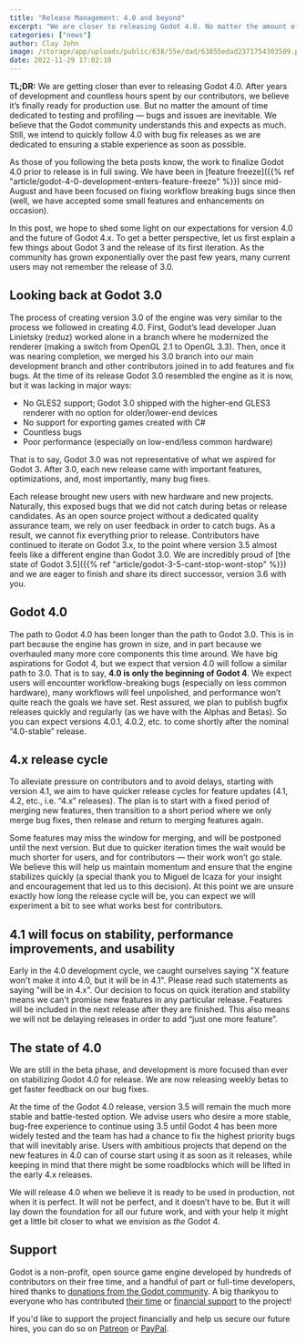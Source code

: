```yaml
---
title: "Release Management: 4.0 and beyond"
excerpt: "We are closer to releasing Godot 4.0. No matter the amount of time dedicated to testing and profiling — bugs and issues are inevitable. Still, we intend to follow 4.0 with bug fix releases to ensure a stable experience as soon as possible."
categories: ["news"]
author: Clay John
image: /storage/app/uploads/public/638/55e/dad/63855edad2371754303509.png
date: 2022-11-29 17:02:10
---
```


**TL;DR:** We are getting closer than ever to releasing Godot 4.0. After years of development and countless hours spent by our contributors, we believe it’s finally ready for production use. But no matter the amount of time dedicated to testing and profiling — bugs and issues are inevitable. We believe that the Godot community understands this and expects as much. Still, we intend to quickly follow 4.0 with bug fix releases as we are dedicated to ensuring a stable experience as soon as possible.

As those of you following the beta posts know, the work to finalize Godot 4.0 prior to release is in full swing. We have been in [feature freeze]({{% ref "article/godot-4-0-development-enters-feature-freeze" %}}) since mid-August and have been focused on fixing workflow breaking bugs since then (well, we have accepted some small features and enhancements on occasion).

In this post, we hope to shed some light on our expectations for version 4.0 and the future of Godot 4.x. To get a better perspective, let us first explain a few things about Godot 3 and the release of its first iteration. As the community has grown exponentially over the past few years, many current users may not remember the release of 3.0.

## Looking back at Godot 3.0

The process of creating version 3.0 of the engine was very similar to the process we followed in creating 4.0. First, Godot’s lead developer Juan Linietsky (reduz) worked alone in a branch where he modernized the renderer (making a switch from OpenGL 2.1 to OpenGL 3.3). Then, once it was nearing completion, we merged his 3.0 branch into our main development branch and other contributors joined in to add features and fix bugs. At the time of its release Godot 3.0 resembled the engine as it is now, but it was lacking in major ways:
* No GLES2 support; Godot 3.0 shipped with the higher-end GLES3 renderer with no option for older/lower-end devices
* No support for exporting games created with C#
* Countless bugs
* Poor performance (especially on low-end/less common hardware)

That is to say, Godot 3.0 was not representative of what we aspired for Godot 3. After 3.0, each new release came with important features, optimizations, and, most importantly, many bug fixes.

Each release brought new users with new hardware and new projects. Naturally, this exposed bugs that we did not catch during betas or release candidates. As an open source project without a dedicated quality assurance team, we rely on user feedback in order to catch bugs. As a result, we cannot fix everything prior to release.
Contributors have continued to iterate on Godot 3.x, to the point where version 3.5 almost feels like a different engine than Godot 3.0. We are incredibly proud of [the state of Godot 3.5]({{% ref "article/godot-3-5-cant-stop-wont-stop" %}}) and we are eager to finish and share its direct successor, version 3.6 with you.

## Godot 4.0

The path to Godot 4.0 has been longer than the path to Godot 3.0. This is in part because the engine has grown in size, and in part because we overhauled many more core components this time around. We have big aspirations for Godot 4, but we expect that version 4.0 will follow a similar path to 3.0. That is to say, **4.0 is only the beginning of Godot 4**. We expect users will encounter workflow-breaking bugs (especially on less common hardware), many workflows will feel unpolished, and performance won’t quite reach the goals we have set.
Rest assured, we plan to publish bugfix releases quickly and regularly (as we have with the Alphas and Betas). So you can expect versions 4.0.1, 4.0.2, etc. to come shortly after the nominal “4.0-stable” release.

## 4.x release cycle

To alleviate pressure on contributors and to avoid delays, starting with version 4.1, we aim to have quicker release cycles for feature updates (4.1, 4.2, etc., i.e. “4.x” releases). The plan is to start with a fixed period of merging new features, then transition to a short period where we only merge bug fixes, then release and return to merging features again.

Some features may miss the window for merging, and will be postponed until the next version. But due to quicker iteration times the wait would be much shorter for users, and for contributors — their work won’t go stale. We believe this will help us maintain momentum and ensure that the engine stabilizes quickly (a special thank you to Miguel de Icaza for your insight and encouragement that led us to this decision). At this point we are unsure exactly how long the release cycle will be, you can expect we will experiment a bit to see what works best for contributors.

## 4.1 will focus on stability, performance improvements, and usability

Early in the 4.0 development cycle, we caught ourselves saying "X feature won't make it into 4.0, but it will be in 4.1". Please read such statements as saying "will be in 4.x". Our decision to focus on quick iteration and stability means we can't promise new features in any particular release. Features will be included in the next release after they are finished. This also means we will not be delaying releases in order to add “just one more feature”.

## The state of 4.0

We are still in the beta phase, and development is more focused than ever on stabilizing Godot 4.0 for release. We are now releasing weekly betas to get faster feedback on our bug fixes.

At the time of the Godot 4.0 release, version 3.5 will remain the much more stable and battle-tested option. We advise users who desire a more stable, bug-free experience to continue using 3.5 until Godot 4 has been more widely tested and the team has had a chance to fix the highest priority bugs that will inevitably arise. Users with ambitious projects that depend on the new features in 4.0 can of course start using it as soon as it releases, while keeping in mind that there might be some roadblocks which will be lifted in the early 4.x releases.

We will release 4.0 when we believe it is ready to be used in production, not when it is perfect. It will not be perfect, and it doesn’t have to be. But it will lay down the foundation for all our future work, and with your help it might get a little bit closer to what we envision as _the_ Godot 4.

## Support

Godot is a non-profit, open source game engine developed by hundreds of contributors on their free time, and a handful of part or full-time developers, hired thanks to [donations from the Godot community](https://godotengine.org/donate). A big thankyou to everyone who has contributed [their time](https://github.com/godotengine/godot/blob/master/AUTHORS.md) or [financial support](https://github.com/godotengine/godot/blob/master/DONORS.md) to the project!

If you'd like to support the project financially and help us secure our future hires, you can do so on [Patreon](https://www.patreon.com/godotengine) or [PayPal](https://godotengine.org/donate).

